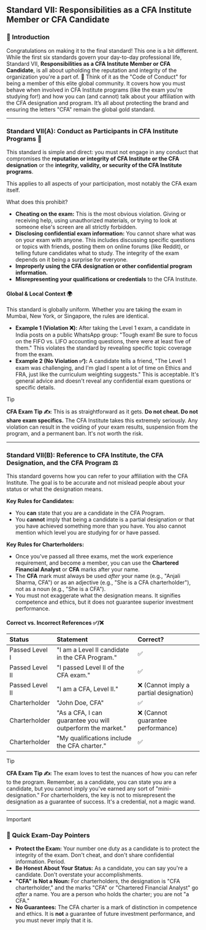 ## Standard VII: Responsibilities as a CFA Institute Member or CFA Candidate

### 🎯 Introduction

Congratulations on making it to the final standard! This one is a bit different. While the first six standards govern your day-to-day professional life, Standard VII, **Responsibilities as a CFA Institute Member or CFA Candidate**, is all about upholding the reputation and integrity of the organization you're a part of. 🏅 Think of it as the "Code of Conduct" for being a member of this elite global community. It covers how you must behave when involved in CFA Institute programs (like the exam you're studying for!) and how you can (and cannot) talk about your affiliation with the CFA designation and program. It’s all about protecting the brand and ensuring the letters "CFA" remain the global gold standard.

---

### Standard VII(A): Conduct as Participants in CFA Institute Programs 🤔

This standard is simple and direct: you must not engage in any conduct that compromises the **reputation or integrity of CFA Institute or the CFA designation** or the **integrity, validity, or security of the CFA Institute programs**.

This applies to all aspects of your participation, most notably the CFA exam itself.

What does this prohibit?
* **Cheating on the exam:** This is the most obvious violation. Giving or receiving help, using unauthorized materials, or trying to look at someone else's screen are all strictly forbidden.
* **Disclosing confidential exam information:** You cannot share what was on your exam with anyone. This includes discussing specific questions or topics with friends, posting them on online forums (like Reddit), or telling future candidates what to study. The integrity of the exam depends on it being a surprise for everyone.
* **Improperly using the CFA designation or other confidential program information.**
* **Misrepresenting your qualifications or credentials** to the CFA Institute.

<!-- tabs:start -->

#### **Global & Local Context 🌍**

This standard is globally uniform. Whether you are taking the exam in Mumbai, New York, or Singapore, the rules are identical.

* **Example 1 (Violation ❌):** After taking the Level 1 exam, a candidate in India posts on a public WhatsApp group: "Tough exam! Be sure to focus on the FIFO vs. LIFO accounting questions, there were at least five of them." This violates the standard by revealing specific topic coverage from the exam.
* **Example 2 (No Violation ✅):** A candidate tells a friend, "The Level 1 exam was challenging, and I'm glad I spent a lot of time on Ethics and FRA, just like the curriculum weighting suggests." This is acceptable. It's general advice and doesn't reveal any confidential exam questions or specific details.

<!-- tabs:end -->

> [!TIP]
> **CFA Exam Tip ✍️:** This is as straightforward as it gets. **Do not cheat. Do not share exam specifics.** The CFA Institute takes this extremely seriously. Any violation can result in the voiding of your exam results, suspension from the program, and a permanent ban. It's not worth the risk.

---

### Standard VII(B): Reference to CFA Institute, the CFA Designation, and the CFA Program ⚖️

This standard governs how you can refer to your affiliation with the CFA Institute. The goal is to be accurate and not mislead people about your status or what the designation means.

**Key Rules for Candidates:**

* You **can** state that you are a candidate in the CFA Program.
* You **cannot** imply that being a candidate is a partial designation or that you have achieved something more than you have. You also cannot mention which level you are studying for or have passed.

**Key Rules for Charterholders:**

* Once you've passed all three exams, met the work experience requirement, and become a member, you can use the **Chartered Financial Analyst** or **CFA** marks after your name.
* The **CFA** mark must always be used *after* your name (e.g., "Anjali Sharma, CFA") or as an adjective (e.g., "She is a CFA charterholder"), not as a noun (e.g., "She is a CFA").
* You must not exaggerate what the designation means. It signifies competence and ethics, but it does not guarantee superior investment performance.

<!-- tabs:start -->

#### **Correct vs. Incorrect References ✅/❌**

| Status | Statement | Correct? |
| :--- | :--- | :--- |
| Passed Level I | "I am a Level II candidate in the CFA Program." | ✅ |
| Passed Level II | "I passed Level II of the CFA exam." | ✅ |
| Passed Level II | "I am a CFA, Level II." | ❌ (Cannot imply a partial designation) |
| Charterholder | "John Doe, CFA" | ✅ |
| Charterholder | "As a CFA, I can guarantee you will outperform the market." | ❌ (Cannot guarantee performance) |
| Charterholder | "My qualifications include the CFA charter." | ✅ |

<!-- tabs:end -->

> [!TIP]
> **CFA Exam Tip ✍️:** The exam loves to test the nuances of how you can refer to the program. Remember, as a candidate, you can state you are a candidate, but you cannot imply you've earned any sort of "mini-designation." For charterholders, the key is not to misrepresent the designation as a guarantee of success. It's a credential, not a magic wand.

---

> [!IMPORTANT]
> ### 🎯 Quick Exam-Day Pointers
> * **Protect the Exam:** Your number one duty as a candidate is to protect the integrity of the exam. Don't cheat, and don't share confidential information. Period.
> * **Be Honest About Your Status:** As a candidate, you can say you're a candidate. Don't overstate your accomplishments.
> * **"CFA" is Not a Noun:** For charterholders, the designation is "CFA charterholder," and the marks "CFA" or "Chartered Financial Analyst" go *after* a name. You are a person who holds the charter; you are not "a CFA."
> * **No Guarantees:** The CFA charter is a mark of distinction in competence and ethics. It is **not** a guarantee of future investment performance, and you must never imply that it is.